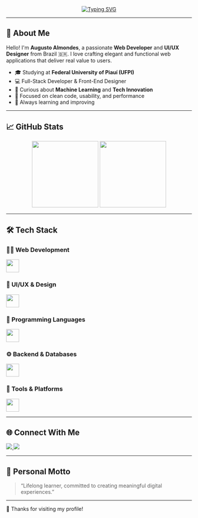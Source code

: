 <!-- Banner Animado -->
<div align="center">
  <a href="https://git.io/typing-svg">
    <img src="https://readme-typing-svg.herokuapp.com?font=Fira+Code&pause=1000&color=58A6FF&center=true&vCenter=true&multiline=true&width=600&height=100&lines=Welcome+to+my+GitHub!;I'm+Augusto+Almondes+%F0%9F%91%8B;Web+Developer+%7C+UI%2FUX+Designer+%7C+Tech+Enthusiast" alt="Typing SVG" />
  </a>
</div>

---

## 🚀 About Me

Hello! I'm **Augusto Almondes**, a passionate **Web Developer** and **UI/UX Designer** from Brazil 🇧🇷. I love crafting elegant and functional web applications that deliver real value to users.

- 🎓 Studying at **Federal University of Piauí (UFPI)**
- 💻 Full-Stack Developer & Front-End Designer
- 🧠 Curious about **Machine Learning** and **Tech Innovation**
- 🎯 Focused on clean code, usability, and performance
- 🌱 Always learning and improving

---

## 📈 GitHub Stats

<div align="center">
  <img height="180em" src="https://github-readme-stats.vercel.app/api?username=augustoalmondes&show_icons=true&theme=radical&hide_border=true" />
  <img height="180em" src="https://github-readme-stats.vercel.app/api/top-langs/?username=augustoalmondes&layout=compact&theme=radical&hide_border=true" />
</div>

---

## 🛠 Tech Stack

### 👨‍💻 Web Development
<div>
  <img src="https://skillicons.dev/icons?i=html,css,js,ts,react,vite,bootstrap,tailwind" height="35" />
</div>

### 🎨 UI/UX & Design
<div>
  <img src="https://skillicons.dev/icons?i=figma,ps" height="35" />
</div>

### 🧠 Programming Languages
<div>
  <img src="https://skillicons.dev/icons?i=py,c,js,ts" height="35" />
</div>

### ⚙️ Backend & Databases
<div>
  <img src="https://skillicons.dev/icons?i=nodejs,express,prisma,mongo,postgres,mysql,pnpm,nestjs" height="35" />
</div>

### 🔧 Tools & Platforms
<div>
  <img src="https://skillicons.dev/icons?i=docker,vscode,git,github,discord" height="35" />
</div>

---

## 🌐 Connect With Me

<div align="left">
  <a href="https://www.linkedin.com/in/augusto-almondes-812196231" target="_blank">
    <img src="https://img.shields.io/badge/LinkedIn-0077B5?style=for-the-badge&logo=linkedin&logoColor=white" />
  </a>
  <a href="https://www.instagram.com/augusto_almondes" target="_blank">
    <img src="https://img.shields.io/badge/Instagram-E4405F?style=for-the-badge&logo=instagram&logoColor=white" />
  </a>
</div>

---

## 📌 Personal Motto

> “Lifelong learner, committed to creating meaningful digital experiences.”

---

🎉 Thanks for visiting my profile!

